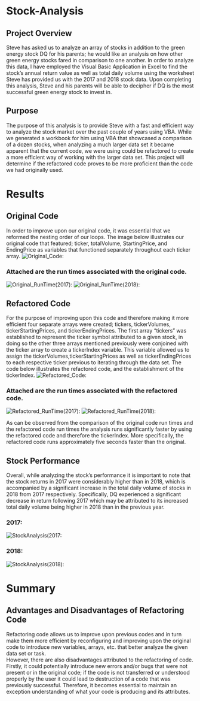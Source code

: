 # Stock-Analysis
## Project Overview
Steve has asked us to analyze an array of stocks in addition to the green energy stock DQ for his parents; he would like an analysis on how other green energy stocks fared in comparison to one another. In order to analyze this data, I have employed the Visual Basic Application in Excel to find the stock’s annual return value as well as total daily volume using the worksheet Steve has provided us with the 2017 and 2018 stock data. Upon completing this analysis, Steve and his parents will be able to decipher if DQ is the most successful green energy stock to invest in.

## Purpose
The purpose of this analysis is to provide Steve with a fast and efficient way to analyze the stock market over the past couple of years using VBA. While we generated a workbook for him using VBA that showcased a comparison of a dozen stocks, when analyzing a much larger data set it became apparent that the current code, we were using could be refactored to create a more efficient way of working with the larger data set. This project will determine if the refactored code proves to be more proficient than the code we had originally used. 

# Results
## Original Code
In order to improve upon our original code, it was essential that we reformed the nesting order of our loops. The image below illustrates our original code that featured; ticker, totalVolume, StartingPrice, and EndingPrice as variables that functioned separately throughout each ticker array. 
![Original_Code:](./Resources/Original_Code.png)

### Attached are the run times associated with the original code. 
![Original_RunTime(2017):](./Resources/Original_RunTime(2017).png)
![Original_RunTime(2018):](./Resources/Original_RunTime(2018).png)

## Refactored Code
For the purpose of improving upon this code and therefore making it more efficient four separate arrays were created; tickers, tickerVolumes, tickerStartingPrices, and tickerEndingPrices. The first array “tickers” was established to represent the ticker symbol attributed to a given stock, in doing so the other three arrays mentioned previously were conjoined with the ticker array to create a tickerIndex variable. This variable allowed us to assign the tickerVolumes,tickerStartingPrices as well as tickerEndingPrices to each respective ticker previous to iterating through the data set. The code below illustrates the refactored code, and the establishment of the tickerIndex. 
![Refactored_Code:](./Resources/Refactored_Code.png)

### Attached are the run times associated with the refactored code. 
![Refactored_RunTime(2017):](./Resources/Refactored_RunTime(2017).png)
![Refactored_RunTime(2018):](./Resources/Refactored_RunTime(2018).png)

As can be observed from the comparison of the original code run times and the refactored code run times the analysis runs significantly faster by using the refactored code and therefore the tickerIndex. More specifically, the refactored code runs approximately five seconds faster than the original. 

## Stock Performance
Overall, while analyzing the stock’s performance it is important to note that the stock returns in 2017 were considerably higher than in 2018, which is accompanied by a significant increase in the total daily volume of stocks in 2018 from 2017 respectively. Specifically, DQ experienced a significant decrease in return following 2017 which may be attributed to its increased total daily volume being higher in 2018 than in the previous year.  
### 2017:
![StockAnalysis(2017:](./Resources/StockAnalysis(2017).png)
### 2018:
![StockAnalysis(2018):](./Resources/StockAnalysis(2018).png)


# Summary

## Advantages and Disadvantages of Refactoring Code
Refactoring code allows us to improve upon previous codes and in turn make them more efficient by reconfiguring and improving upon the original code to introduce new variables, arrays, etc. that better analyze the given data set or task.  
However, there are also disadvantages attributed to the refactoring of code. Firstly, it could potentially introduce new errors and/or bugs that were not present or in the original code; if the code is not transferred or understood properly by the user it could lead to destruction of a code that was previously successful. Therefore, it becomes essential to maintain an exception understanding of what your code is producing and its attributes. 
